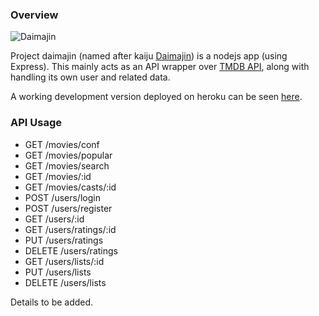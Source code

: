 ### Overview ###

![Daimajin](http://res.cloudinary.com/dtmnbo2hw/image/upload/c_scale,w_136/v1374968507/daimajin_tk2b8g.jpg)

Project daimajin (named after kaiju [Daimajin](http://en.wikipedia.org/wiki/Daimajin)) is a nodejs app (using Express). This mainly acts as an API wrapper over [TMDB API](http://docs.themoviedb.apiary.io/), along with handling its own user and related data.

A working development version deployed on heroku can be seen [here](http://daimajin.herokuapp.com).

### API Usage ###

* GET /movies/conf
* GET /movies/popular
* GET /movies/search
* GET /movies/:id
* GET /movies/casts/:id
* POST /users/login
* POST /users/register
* GET /users/:id
* GET /users/ratings/:id
* PUT /users/ratings
* DELETE /users/ratings
* GET /users/lists/:id
* PUT /users/lists
* DELETE /users/lists

Details to be added.
